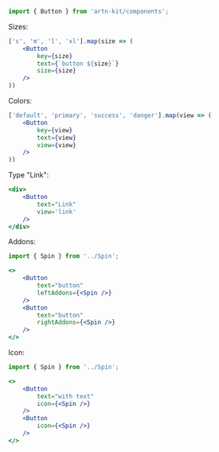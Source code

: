 ```jsx static
import { Button } from 'artn-kit/components';
```

Sizes:
```jsx padded
['s', 'm', 'l', 'xl'].map(size => (
    <Button
        key={size}
        text={`button ${size}`}
        size={size}
    />
))
```
Colors:
```jsx padded
['default', 'primary', 'success', 'danger'].map(view => (
    <Button
        key={view}
        text={view}
        view={view}
    />
))
```
Type "Link":
```jsx
<div>
    <Button
        text="Link"
        view='link'
    />
</div>

```

Addons:
```jsx padded
import { Spin } from '../Spin';

<>
    <Button
        text="button"
        leftAddons={<Spin />}
    />
    <Button
        text="button"
        rightAddons={<Spin />}
    />
</>
```

Icon:
```jsx padded
import { Spin } from '../Spin';

<>
    <Button
        text="with text"
        icon={<Spin />}
    />
    <Button
        icon={<Spin />}
    />
</>
```
